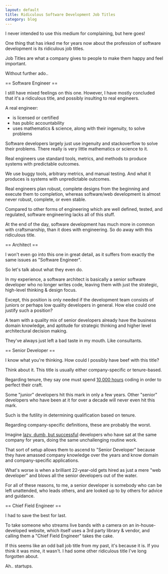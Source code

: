 ```yaml
---
layout: default
title: Ridiculous Software Development Job Titles
category: blog
---
```


I never intended to use this medium for complaining, but here goes!

One thing that has irked me for years now about the profession of software development is its ridiculous job titles.

Job Titles are what a company gives to people to make them happy and feel important.

Without further ado..

== Software Engineer ==

I still have mixed feelings on this one. However, I have mostly concluded that it's a ridiculous title, and possibly insulting to real engineers.

A real engineer:

* is licensed or certified
* has public accountability
* uses mathematics & science, along with their ingenuity, to solve problems

Software developers largely just use ingenuity and stackoverflow to solve their problems. There really is very little mathematics or science to it.

Real engineers use standard tools, metrics, and methods to produce systems with predictable outcomes.

We use buggy tools, arbitrary metrics, and manual testing. And what it produces is systems with unpredictable outcomes.

Real engineers plan robust, complete designs from the beginning and execute them to completion, whereas software/web development is almost never robust, complete, or even stable.

Compared to other forms of engineering which are well defined, tested, and regulated, software engineering lacks all of this stuff.

At the end of the day, software development has much more in common with craftsmanship, than it does with engineering. So do away with this ridiculous title.

== Architect == 

I won't even go into this one in great detail, as it suffers from exactly the same issues as "Software Engineer".

So let's talk about what they even do.

In my experience, a software architect is basically a senior software developer who no longer writes code, leaving them with just the strategic, high-level thinking & design focus.

Except, this position is only needed if the development team consists of juniors or perhaps low quality developers in general. How else could one justify such a position?

A team with a quality mix of senior developers already have the business domain knowledge, and aptitude for strategic thinking and higher level architectural decision making.

They've always just left a bad taste in my mouth. Like consultants.

== Senior Developer ==

I know what you're thinking. How could I possibly have beef with this title?

Think about it. This title is usually either company-specific or tenure-based.

Regarding tenure, they say one must spend [10,000 hours](http://www.wisdomgroup.com/blog/10000-hours-of-practice/) coding in order to perfect their craft. 

Some "junior" developers hit this mark in only a few years. Other "senior" developers who have been at it for over a decade will never even hit this mark.

Such is the futility in determining qualification based on tenure.

Regarding company-specific definitions, these are probably the worst. 

Imagine [lazy, dumb, but successful](http://blog.codinghorror.com/how-to-be-lazy-dumb-and-successful/) developers who have sat at the same company for years, doing the same unchallenging routine work.

That sort of setup allows them to ascend to "Senior Developer" because they have amassed company knowledge over the years and know domain and company-specific applications.

What's worse is when a brilliant 22-year-old gets hired as just a mere "web developer" and blows all the senior developers out of the water.

For all of these reasons, to me, a senior developer is somebody who can be left unattended, who leads others, and are looked up to by others for advice and guidance.

== Chief Field Engineer ==

I had to save the best for last.

To take someone who streams live bands with a camera on an in-house-developed website, which itself uses a 3rd party library & vendor, and calling them a "Chief Field Engineer" takes the cake.

If this seems like an odd ball job title from my past, it's because it is. If you think it was mine, it wasn't. I had some other ridiculous title I've long forgotten about.

Ah.. startups.